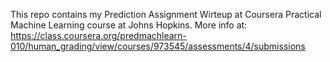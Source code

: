 This repo contains my Prediction Assignment Wirteup at Coursera Practical Machine Learning course at Johns Hopkins. 
More info at: https://class.coursera.org/predmachlearn-010/human_grading/view/courses/973545/assessments/4/submissions


